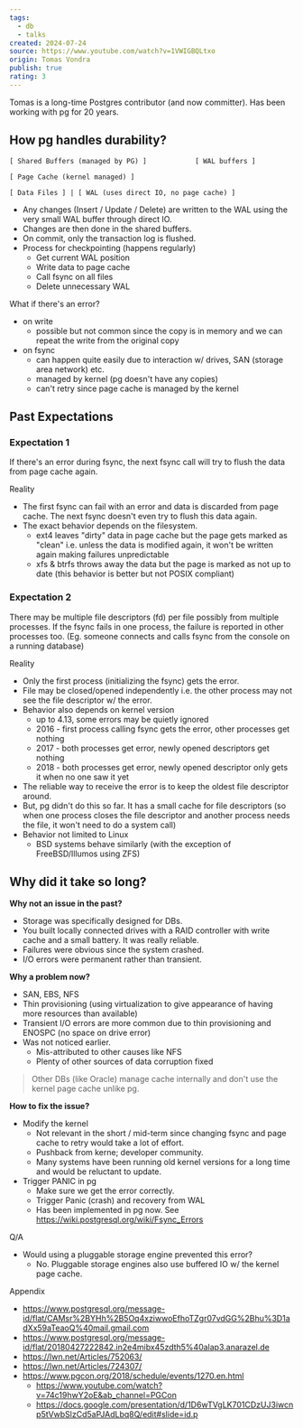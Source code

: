 ```yaml
---
tags:
  - db
  - talks
created: 2024-07-24
source: https://www.youtube.com/watch?v=1VWIGBQLtxo
origin: Tomas Vondra
publish: true
rating: 3
---
```

Tomas is a long-time Postgres contributor (and now committer). Has been working with pg for 20 years.

## How pg handles durability?

```
[ Shared Buffers (managed by PG) ]            [ WAL buffers ]

[ Page Cache (kernel managed) ]

[ Data Files ] | [ WAL (uses direct IO, no page cache) ]
```

- Any changes (Insert / Update / Delete) are written to the WAL using the very small WAL buffer through direct IO.
- Changes are then done in the shared buffers.
- On commit, only the transaction log is flushed.
- Process for checkpointing (happens regularly)
	- Get current WAL position
	- Write data to page cache
	- Call fsync on all files
	- Delete unnecessary WAL

What if there's an error?
- on write
	- possible but not common since the copy is in memory and we can repeat the write from the original copy
- on fsync
	- can happen quite easily due to interaction w/ drives, SAN (storage area network) etc.
	- managed by kernel (pg doesn't have any copies)
	- can't retry since page cache is managed by the kernel

## Past Expectations

### Expectation 1
If there's an error during fsync, the next fsync call will try to flush the data from page cache again.

Reality
- The first fsync can fail with an error and data is discarded from page cache. The next fsync doesn't even try to flush this data again.
- The exact behavior depends on the filesystem.
	- ext4 leaves "dirty" data in page cache but the page gets marked as "clean" i.e. unless the data is modified again, it won't be written again making failures unpredictable
	- xfs & btrfs throws away the data but the page is marked as not up to date (this behavior is better but not POSIX compliant)


### Expectation 2
There may be multiple file descriptors (fd) per file possibly from multiple processes. If the fsync fails in one process, the failure is reported in other processes too. (Eg. someone connects and calls fsync from the console on a running database)

Reality
- Only the first process (initializing the fsync) gets the error.
- File may be closed/opened independently i.e. the other process may not see the file descriptor w/ the error.
- Behavior also depends on kernel version
	- up to 4.13, some errors may be quietly ignored
	- 2016 - first process calling fsync gets the error, other processes get nothing
	- 2017 - both processes get error, newly opened descriptors get nothing
	- 2018 - both processes get error, newly opened descriptor only gets it when no one saw it yet
- The reliable way to receive the error is to keep the oldest file descriptor around.
- But, pg didn't do this so far. It has a small cache for file descriptors (so when one process closes the file descriptor and another process needs the file, it won't need to do a system call)
- Behavior not limited to Linux
	- BSD systems behave similarly (with the exception of FreeBSD/Illumos using ZFS)

## Why did it take so long?

**Why not an issue in the past?**
- Storage was specifically designed for DBs.
- You built locally connected drives with a RAID controller with write cache and a small battery. It was really reliable.
- Failures were obvious since the system crashed.
- I/O errors were permanent rather than transient.

**Why a problem now?**
- SAN, EBS, NFS
- Thin provisioning (using virtualization to give appearance of having more resources than available)
- Transient I/O errors are more common due to thin provisioning and ENOSPC (no space on drive error)
- Was not noticed earlier.
	- Mis-attributed to other causes like NFS
	- Plenty of other sources of data corruption fixed

> Other DBs (like Oracle) manage cache internally and don't use the kernel page cache unlike pg.

**How to fix the issue?**
- Modify the kernel
	- Not relevant in the short / mid-term since changing fsync and page cache to retry would take a lot of effort.
	- Pushback from kerne; developer community.
	- Many systems have been running old kernel versions for a long time and would be reluctant to update.
- Trigger PANIC in pg
	- Make sure we get the error correctly.
	- Trigger Panic (crash) and recovery from WAL
	- Has been implemented in pg now. See https://wiki.postgresql.org/wiki/Fsync_Errors

Q/A
- Would using a pluggable storage engine prevented this error?
	- No. Pluggable storage engines also use buffered IO w/ the kernel page cache.


Appendix
- https://www.postgresql.org/message-id/flat/CAMsr%2BYHh%2B5Oq4xziwwoEfhoTZgr07vdGG%2Bhu%3D1adXx59aTeaoQ%40mail.gmail.com
- https://www.postgresql.org/message-id/flat/20180427222842.in2e4mibx45zdth5%40alap3.anarazel.de
- https://lwn.net/Articles/752063/
- https://lwn.net/Articles/724307/
- https://www.pgcon.org/2018/schedule/events/1270.en.html
	- https://www.youtube.com/watch?v=74c19hwY2oE&ab_channel=PGCon
	- https://docs.google.com/presentation/d/1D6wTVgLK701CDzUJ3iwcnp5tVwbSlzCd5aPJAdLbq8Q/edit#slide=id.p
